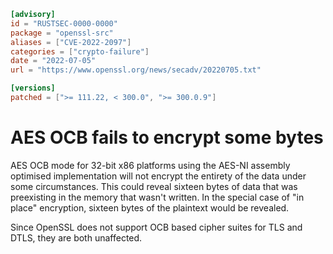 ```toml
[advisory]
id = "RUSTSEC-0000-0000"
package = "openssl-src"
aliases = ["CVE-2022-2097"]
categories = ["crypto-failure"]
date = "2022-07-05"
url = "https://www.openssl.org/news/secadv/20220705.txt"

[versions]
patched = [">= 111.22, < 300.0", ">= 300.0.9"]
```

# AES OCB fails to encrypt some bytes

AES OCB mode for 32-bit x86 platforms using the AES-NI assembly optimised
implementation will not encrypt the entirety of the data under some
circumstances.  This could reveal sixteen bytes of data that was
preexisting in the memory that wasn't written.  In the special case of
"in place" encryption, sixteen bytes of the plaintext would be revealed.

Since OpenSSL does not support OCB based cipher suites for TLS and DTLS,
they are both unaffected.
